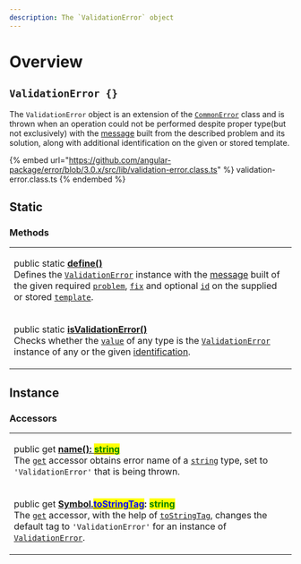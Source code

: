 ```yaml
---
description: The `ValidationError` object
---
```


# Overview

## `ValidationError {}`

The `ValidationError` object is an extension of the [`CommonError`](broken-reference) class and is thrown when an operation could not be performed despite proper type(but not exclusively) with the [message](../commonerror/accessors/get-message.md) built from the described problem and its solution, along with additional identification on the given or stored template.

{% embed url="https://github.com/angular-package/error/blob/3.0.x/src/lib/validation-error.class.ts" %}
validation-error.class.ts
{% endembed %}

## Static

### Methods

|                                                                                                                                                                                                                                                                                                                                                                                                                                                                                                                                                                                                                                                                   |
| ----------------------------------------------------------------------------------------------------------------------------------------------------------------------------------------------------------------------------------------------------------------------------------------------------------------------------------------------------------------------------------------------------------------------------------------------------------------------------------------------------------------------------------------------------------------------------------------------------------------------------------------------------------------- |
| <p>public static <a href="methods/static-define.md"><strong>define()</strong></a><strong></strong><br><strong></strong>Defines the <a href="broken-reference"><code>ValidationError</code></a> instance with the <a href="../commonerror/accessors/get-message.md">message</a> built of the given required <a href="methods/static-define.md#problem-string"><code>problem</code></a>, <a href="methods/static-define.md#fix-string"><code>fix</code></a> and optional <a href="methods/static-define.md#id-id"><code>id</code></a> on the supplied or stored <a href="methods/static-define.md#template-validationerror.template"><code>template</code></a>.</p> |
| <p>public static <a href="methods/static-isvalidationerror.md"><strong>isValidationError()</strong></a><strong></strong><br><strong></strong>Checks whether the <a href="methods/static-isvalidationerror.md#value-any"><code>value</code></a> of any type is the <a href="broken-reference"><code>ValidationError</code></a> instance of any or the given <a href="methods/static-isvalidationerror.md#id-id">identification</a>.</p>                                                                                                                                                                                                                            |

## Instance

### Accessors

|                                                                                                                                                                                                                                                                                                                                                                                                                                                                                                                                                                                                                                                                                  |
| -------------------------------------------------------------------------------------------------------------------------------------------------------------------------------------------------------------------------------------------------------------------------------------------------------------------------------------------------------------------------------------------------------------------------------------------------------------------------------------------------------------------------------------------------------------------------------------------------------------------------------------------------------------------------------- |
| <p>public get <a href="accessors/get-name.md"><strong>name(): </strong><mark style="color:green;"><strong>string</strong></mark></a><br>The <a href="https://developer.mozilla.org/en-US/docs/Web/JavaScript/Reference/Functions/get"><code>get</code></a> accessor obtains error name of a <a href="https://developer.mozilla.org/en-US/docs/Web/JavaScript/Reference/Global_Objects/String"><code>string</code></a> type, set to <code>'ValidationError'</code> that is being thrown.</p>                                                                                                                                                                                      |
| <p>public get <a href="accessors/get-symbol.tostringtag.md"><strong>[Symbol.</strong><mark style="color:blue;"><strong>toStringTag</strong></mark><strong>](): </strong><mark style="color:green;"><strong>string</strong></mark></a><br>The <a href="https://developer.mozilla.org/en-US/docs/Web/JavaScript/Reference/Functions/get"><code>get</code></a> accessor, with the help of <a href="https://developer.mozilla.org/en-US/docs/Web/JavaScript/Reference/Global_Objects/Symbol/toStringTag"><code>toStringTag</code></a>, changes the default tag to <code>'ValidationError'</code> for an instance of <a href="broken-reference"><code>ValidationError</code></a>.</p> |
